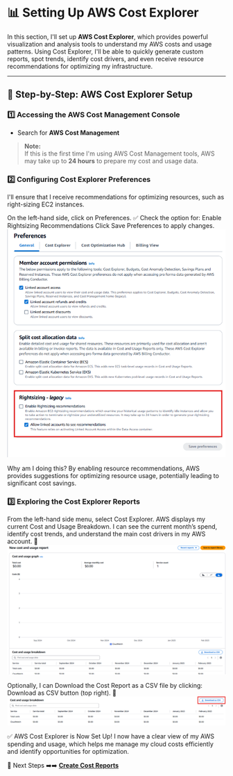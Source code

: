 # 📊 Setting Up AWS Cost Explorer

In this section, I'll set up **AWS Cost Explorer**, which provides powerful visualization and analysis tools to understand my AWS costs and usage patterns. Using Cost Explorer, I'll be able to quickly generate custom reports, spot trends, identify cost drivers, and even receive resource recommendations for optimizing my infrastructure.

---

## 🚀 **Step-by-Step: AWS Cost Explorer Setup**

### **1️⃣ Accessing the AWS Cost Management Console**

- Search for **AWS Cost Management**

> **Note:**  
> If this is the first time I'm using AWS Cost Management tools, AWS may take up to **24 hours** to prepare my cost and usage data.
> 
### **2️⃣ Configuring Cost Explorer Preferences**
I'll ensure that I receive recommendations for optimizing resources, such as right-sizing EC2 instances.

On the left-hand side, click on Preferences.
✅ Check the option for:
Enable Rightsizing Recommendations
Click Save Preferences to apply changes.
![Cost Explorer Preferences](../screenshots/cost-explorer-preferences.png)

Why am I doing this?
By enabling resource recommendations, AWS provides suggestions for optimizing resource usage, potentially leading to significant cost savings.

### **3️⃣ Exploring the Cost Explorer Reports**
From the left-hand side menu, select Cost Explorer.
AWS displays my current Cost and Usage Breakdown.
I can see the current month’s spend, identify cost trends, and understand the main cost drivers in my AWS account.
📸![AWS Cost Explorer Dashboard](../screenshots/aws-cost-explorer-dashboard.png)

Optionally, I can Download the Cost Report as a CSV file by clicking:
Download as CSV button (top right).
📸![Download Cost Report](../screenshots/cost-report-download.png)

✅ AWS Cost Explorer is Now Set Up!
I now have a clear view of my AWS spending and usage, which helps me manage my cloud costs efficiently and identify opportunities for optimization.

🚀 Next Steps
➡️➡️ **[Create Cost Reports](../Docs/create-cost-reports.md)** 
